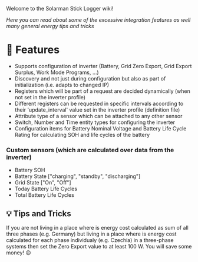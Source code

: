 Welcome to the Solarman Stick Logger wiki!  

_Here you can read about some of the excessive integration features as well many general energy tips and tricks_

# 🎁 Features
- Supports configuration of inverter (Battery, Grid Zero Export, Grid Export Surplus, Work Mode Programs, ...)
- Discovery and not just during configuration but also as part of initialization (i.e. adapts to changed IP)
- Registers which will be part of a request are decided dynamically (when not set in the inverter profile)
- Different registers can be requested in specific intervals according to their 'update_interval' value set in the inverter profile (definition file)
- Attribute type of a sensor which can be attached to any other sensor
- Switch, Number and Time entity types for configuring the inverter
- Configuration items for Battery Nominal Voltage and Battery Life Cycle Rating for calculating SOH and life cycles of the battery


### Custom sensors (which are calculated over data from the inverter)
- Battery SOH
- Battery State ["charging", "standby", "discharging"]
- Grid State ["On", "Off"]
- Today Battery Life Cycles
- Total Battery Life Cycles

## 💡 Tips and Tricks

If you are not living in a place where is energy cost calculated as sum of all three phases (e.g. Germany) but living in a place where is energy cost calculated for each phase individualy (e.g. Czechia) in a three-phase systems then set the Zero Export value to at least 100 W. You will save some money! 😉